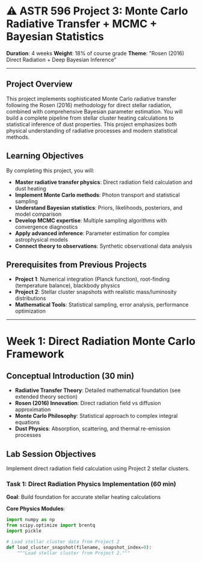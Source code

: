 # ⚠️ ASTR 596 Project 3: Monte Carlo Radiative Transfer + MCMC + Bayesian Statistics
**Duration**: 4 weeks
**Weight**: 18% of course grade
**Theme**: "Rosen (2016) Direct Radiation + Deep Bayesian Inference"

---

## Project Overview

This project implements sophisticated Monte Carlo radiative transfer following the Rosen (2016) methodology for direct stellar radiation, combined with comprehensive Bayesian parameter estimation. You will build a complete pipeline from stellar cluster heating calculations to statistical inference of dust properties. This project emphasizes both physical understanding of radiative processes and modern statistical methods.

## Learning Objectives

By completing this project, you will:
- **Master radiative transfer physics**: Direct radiation field calculation and dust heating
- **Implement Monte Carlo methods**: Photon transport and statistical sampling
- **Understand Bayesian statistics**: Priors, likelihoods, posteriors, and model comparison
- **Develop MCMC expertise**: Multiple sampling algorithms with convergence diagnostics
- **Apply advanced inference**: Parameter estimation for complex astrophysical models
- **Connect theory to observations**: Synthetic observational data analysis

## Prerequisites from Previous Projects
- **Project 1**: Numerical integration (Planck function), root-finding (temperature balance), blackbody physics
- **Project 2**: Stellar cluster snapshots with realistic mass/luminosity distributions
- **Mathematical Tools**: Statistical sampling, error analysis, performance optimization

---

# Week 1: Direct Radiation Monte Carlo Framework

## Conceptual Introduction (30 min)
- **Radiative Transfer Theory**: Detailed mathematical foundation (see extended theory section)
- **Rosen (2016) Innovation**: Direct radiation field vs diffusion approximation
- **Monte Carlo Philosophy**: Statistical approach to complex integral equations
- **Dust Physics**: Absorption, scattering, and thermal re-emission processes

## Lab Session Objectives
Implement direct radiation field calculation using Project 2 stellar clusters.

### Task 1: Direct Radiation Physics Implementation (60 min)
**Goal**: Build foundation for accurate stellar heating calculations

**Core Physics Modules**:
```python
import numpy as np
from scipy.optimize import brentq
import pickle

# Load stellar cluster data from Project 2
def load_cluster_snapshot(filename, snapshot_index=0):
    """Load stellar cluster from Project 2."""
    